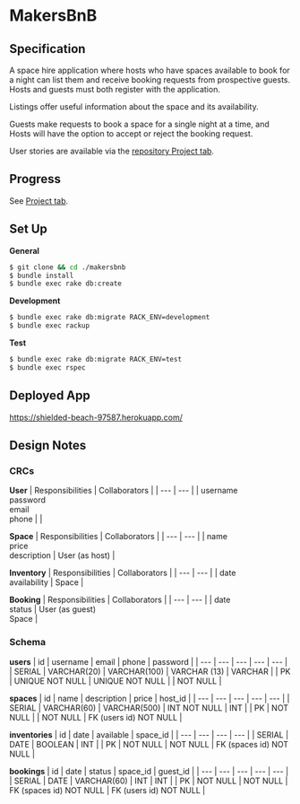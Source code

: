 # MakersBnB

## Specification
A space hire application where hosts who have spaces available to book for a night can list them and receive booking requests from prospective guests. Hosts and guests must both register with the application.

Listings offer useful information about the space and its availability.

Guests make requests to book a space for a single night at a time, and Hosts will have the option to accept or reject the booking request.

User stories are available via the [repository Project tab](https://github.com/elsstrange/MakersBnB/projects/1).

## Progress
See [Project tab](https://github.com/elsstrange/MakersBnB/projects/1).

## Set Up

**General**
```sh
$ git clone && cd ./makersbnb
$ bundle install
$ bundle exec rake db:create
```

**Development**
```sh
$ bundle exec rake db:migrate RACK_ENV=development
$ bundle exec rackup
```

**Test**
```sh
$ bundle exec rake db:migrate RACK_ENV=test
$ bundle exec rspec
```

## Deployed App

https://shielded-beach-97587.herokuapp.com/

## Design Notes

### CRCs

**User** 
| Responsibilities | Collaborators |
| --- | --- |
| username<br>password<br>email<br>phone |  |

**Space** 
| Responsibilities | Collaborators |
| --- | --- |
| name<br>price<br>description | User (as host) |

**Inventory** 
| Responsibilities | Collaborators |
| --- | --- |
| date<br>availability | Space |

**Booking** 
| Responsibilities | Collaborators |
| --- | --- |
| date<br>status | User (as guest)<br>Space |


### Schema

**users** 
| id | username | email | phone | password |
| --- | --- | --- | --- | --- |
| SERIAL | VARCHAR(20) | VARCHAR(100) | VARCHAR (13) | VARCHAR |
| PK | UNIQUE NOT NULL | UNIQUE NOT NULL | | NOT NULL |

**spaces** 
| id | name | description | price | host_id |
| --- | --- | --- | --- | --- |
| SERIAL | VARCHAR(60) | VARCHAR(500) | INT NOT NULL | INT |
| PK | NOT NULL | | NOT NULL | FK (users id) NOT NULL |

**inventories** 
| id | date | available | space_id |
| --- | --- | --- | --- |
| SERIAL | DATE | BOOLEAN | INT |
| PK | NOT NULL | NOT NULL | FK (spaces id) NOT NULL |

**bookings** 
| id | date | status | space_id | guest_id |
| --- | --- | --- | --- | --- |
| SERIAL | DATE | VARCHAR(60) | INT | INT |
| PK | NOT NULL | NOT NULL | FK (spaces id) NOT NULL | FK (users id) NOT NULL |